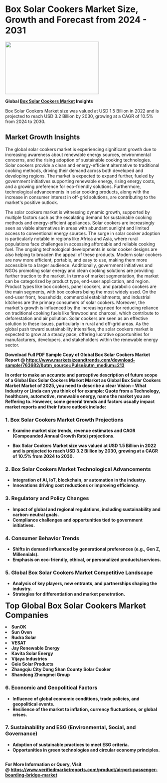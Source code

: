 <H1>Box Solar Cookers Market Size, Growth and Forecast from 2024 - 2031</H1><img class="aligncenter size-medium wp-image-584254" src="https://thirdeyenews.in/wp-content/uploads/2024/09/Global-Market-Research-300x168.jpeg" alt="" width="300" height="168" /><p><strong>Global&nbsp;<a href="https://www.marketsizeandtrends.com/download-sample/763682/&amp;utm_source=Pulse&amp;utm_medium=213">Box Solar Cookers Market</a> Insights</strong></p><p>Box Solar Cookers Market size was valued at USD 1.5 Billion in 2022 and is projected to reach USD 3.2 Billion by 2030, growing at a CAGR of 10.5% from 2024 to 2030.</p><p><h2>Market Growth Insights</h2> <p>The global solar cookers market is experiencing significant growth due to increasing awareness about renewable energy sources, environmental concerns, and the rising adoption of sustainable cooking technologies. Solar cookers provide a clean and energy-efficient alternative to traditional cooking methods, driving their demand across both developed and developing regions. The market is expected to expand further, fueled by government initiatives supporting renewable energy, rising energy costs, and a growing preference for eco-friendly solutions. Furthermore, technological advancements in solar cooking products, along with the increase in consumer interest in off-grid solutions, are contributing to the market's positive outlook.</p> <p><strong></strong></p> <p>The solar cookers market is witnessing dynamic growth, supported by multiple factors such as the escalating demand for sustainable cooking methods and energy-efficient appliances. Solar cookers are increasingly seen as viable alternatives in areas with abundant sunlight and limited access to conventional energy sources. The surge in solar cooker adoption is particularly notable in regions like Africa and Asia, where rural populations face challenges in accessing affordable and reliable cooking fuel. The ongoing technological developments in solar cooker designs are also helping to broaden the appeal of these products. Modern solar cookers are now more efficient, portable, and easy to use, making them more accessible to a larger audience. Additionally, government initiatives and NGOs promoting solar energy and clean cooking solutions are providing further traction to the market. In terms of market segmentation, the market can be categorized by product type, end-user application, and region. Product types like box cookers, panel cookers, and parabolic cookers are the main segments, with box cookers being the most widely used. On the end-user front, households, commercial establishments, and industrial kitchens are the primary consumers of solar cookers. Moreover, the market's growth is influenced by the increasing need for reducing reliance on traditional cooking fuels like firewood and charcoal, which contribute to deforestation and air pollution. Solar cookers are seen as an effective solution to these issues, particularly in rural and off-grid areas. As the global push toward sustainability intensifies, the solar cookers market is expected to grow at a steady pace, offering lucrative opportunities for manufacturers, developers, and stakeholders within the renewable energy sector.</p> <p><strong></p><p><span class=""><strong>Download Full PDF Sample Copy of Global Box Solar Cookers Market Report</strong> @ <a href="https://www.marketsizeandtrends.com/download-sample/763682/&amp;utm_source=Pulse&amp;utm_medium=213" target="_blank">https://www.marketsizeandtrends.com/download-sample/763682/&amp;utm_source=Pulse&amp;utm_medium=213</a></span></p><p>In order to make an accurate and perceptive description of future scope of a Global&nbsp;Box Solar Cookers Market Market as Global&nbsp;Box Solar Cookers Market Market of 2025, you need to describe a clear Vision &ndash; What Industry or Linda can you think of for example: Quote from a Technology, healthcare, automotive, renewable energy, name the market you are Reffering to. However, some general trends and factors usually impact market reports and their future outlook include:</p><h3>1.&nbsp;<strong>Box Solar Cookers Market Growth Projections</strong></h3><ul><li>Examine market size trends, revenue estimates and CAGR (Compounded Annual Growth Rate) projections.</li><li><p>Box Solar Cookers Market size was valued at USD 1.5 Billion in 2022 and is projected to reach USD 3.2 Billion by 2030, growing at a CAGR of 10.5% from 2024 to 2030.</p></li></ul><h3>2.&nbsp;<strong>Box Solar Cookers Market Technological Advancements</strong></h3><ul><li>Integration of AI, IoT, blockchain, or automation in the industry.</li><li>Innovations driving cost reductions or improving efficiency.</li></ul><h3>3.&nbsp;<strong>Regulatory and Policy Changes</strong></h3><ul><li>Impact of global and regional regulations, including sustainability and carbon-neutral goals.</li><li>Compliance challenges and opportunities tied to government initiatives.</li></ul><h3>4.&nbsp;<strong>Consumer Behavior Trends</strong></h3><ul><li>Shifts in demand influenced by generational preferences (e.g., Gen Z, Millennials).</li><li>Emphasis on eco-friendly, ethical, or personalized products/services.</li></ul><h3>5.&nbsp;<strong>Global Box Solar Cookers Market Competitive Landscape</strong></h3><ul><li>Analysis of key players, new entrants, and partnerships shaping the industry.</li><li>Strategies for differentiation and market penetration.</li></ul><p data-pm-slice="1 1 []"><span style="color: inherit; font-family: inherit; font-size: 25px;">Top Global Box Solar Cookers Market Companies</span></p><div class="" data-test-id=""><p><li>SunOK</li><li> Sun Oven</li><li> Rudra Solar</li><li> VESAT</li><li> Jay Renewable Energy</li><li> Kavita Solar Energy</li><li> Vijaya Industries</li><li> Geie Solar Products</li><li> Zhangqiu City Dong Shan County Solar Cooker</li><li> Shandong Zhongmei Group</li></p></div><h3>6.&nbsp;<strong>Economic and Geopolitical Factors</strong></h3><ul><li>Influence of global economic conditions, trade policies, and geopolitical events.</li><li>Resilience of the market to inflation, currency fluctuations, or global crises.</li></ul><h3>7.&nbsp;<strong>Sustainability and ESG (Environmental, Social, and Governance)</strong></h3><ul><li>Adoption of sustainable practices to meet ESG criteria.</li><li>Opportunities in green technologies and circular economy principles.</li></ul><h2><strong style="font-size: 14px;">For More Information or Query, Visit @&nbsp;</strong><a style="background-color: #ffffff; font-size: 14px;" href="https://www.marketsizeandtrends.com/report/box-solar-cookers-market/" target="_blank">https://www.verifiedmarketreports.com/product/airport-passenger-boarding-bridge-market</a></h2>
